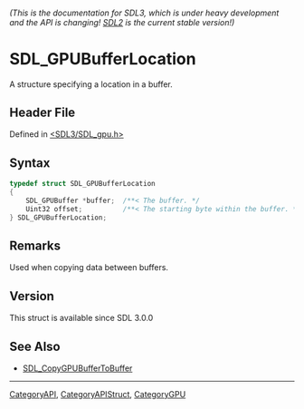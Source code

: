 ###### (This is the documentation for SDL3, which is under heavy development and the API is changing! [SDL2](https://wiki.libsdl.org/SDL2/) is the current stable version!)
# SDL_GPUBufferLocation

A structure specifying a location in a buffer.

## Header File

Defined in [<SDL3/SDL_gpu.h>](https://github.com/libsdl-org/SDL/blob/main/include/SDL3/SDL_gpu.h)

## Syntax

```c
typedef struct SDL_GPUBufferLocation
{
    SDL_GPUBuffer *buffer;  /**< The buffer. */
    Uint32 offset;          /**< The starting byte within the buffer. */
} SDL_GPUBufferLocation;
```

## Remarks

Used when copying data between buffers.

## Version

This struct is available since SDL 3.0.0

## See Also

- [SDL_CopyGPUBufferToBuffer](SDL_CopyGPUBufferToBuffer)

----
[CategoryAPI](CategoryAPI), [CategoryAPIStruct](CategoryAPIStruct), [CategoryGPU](CategoryGPU)

